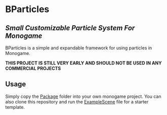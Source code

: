 # BParticles

## *Small Customizable Particle System For Monogame*

BParticles is a simple and expandable framework for using particles in Monogame.

**THIS PROJECT IS STILL VERY EARLY AND SHOULD NOT BE USED IN ANY COMMERCIAL PROJECTS**

## Usage

Simply copy the [Package](Package) folder into your own monogame project. You can also clone this repository and run the [ExampleScene](ExampleScene.cs) file for a starter template. 